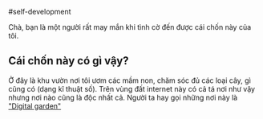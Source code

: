 #self-development

Chà, bạn là một người rất may mắn khi tình cờ đến được cái chốn này của tôi. 

## Cái chốn này có gì vậy?

Ở đây là khu vườn nơi tôi ươm các mầm non, chăm sóc đủ các loại cây, gì cũng có (dạng kĩ thuật số). Trên vùng đất internet này có cả tá nơi như vậy nhưng nơi nào cũng là độc nhất cả. Người ta hay gọi những nơi này là ["Digital garden"](https://www.thunknotes.com/blog/what-is-a-digital-garden)

## 